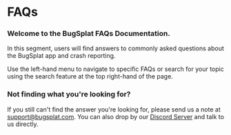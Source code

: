 # FAQs

### **Welcome to the BugSplat FAQs Documentation.** &#x20;

In this segment, users will find answers to commonly asked questions about the BugSplat app and crash reporting. &#x20;

Use the left-hand menu to navigate to specific FAQs or search for your topic using the search feature at the top right-hand of the page.

### **Not finding what you're looking for?**&#x20;

If you still can't find the answer you're looking for,  please send us a note at [support@bugsplat.com](mailto:support@bugsplat.com).  You can also drop by our [Discord Server](https://discord.bugsplat.com/) and talk to us directly.

